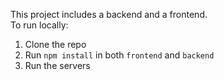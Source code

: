 This project includes a backend and a frontend.  
To run locally:

1. Clone the repo
2. Run `npm install` in both `frontend` and `backend`
3. Run the servers